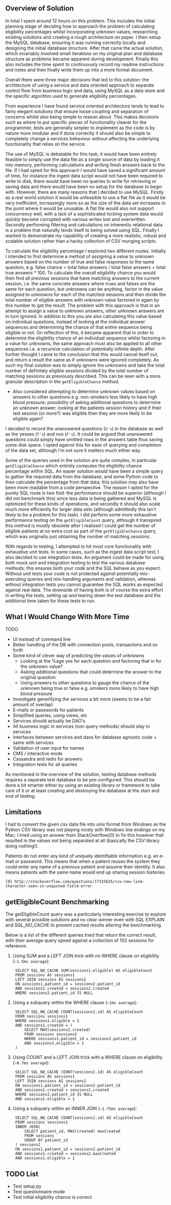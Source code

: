 Overview of Solution
--------------------

In total I spent around 12 hours on this problem. This includes the initial planning stage of deciding how to approach 
the problem of calculating eligibility percentages whilst incorporating unknown values, researching existing solutions 
and creating a rough architecture on paper. I then setup the MySQL database, ensuring it was running correctly locally 
and designing the initial database structure. After that came the actual solution, which invariably involved small 
iterations on my original plan and database structure as problems became apparent during development. Finally this also 
includes the time spent to continuously record my readme instructions and notes and then finally write them up into 
a more formal document.

Overall there were three major decisions that led to this solution: the architecture of using a service and data 
oriented approach to separate control flow from business logic and data, using MySQL as a data store and the specific 
algorithm used to generate eligibility percentages. 

From experience I have found service oriented architecture tends to lead to fairly elegant solutions that ensure loose 
coupling and separation of concerns whilst also being simple to reason about. This makes decisions such as where to put 
specific pieces of functionality clearer for the programmer, tests are generally simpler to implement as the code is 
by nature more modular and if done correctly it should also be simple to completely change a services behaviour without 
affecting the underlying functionality that relies on the service. 

The use of MySQL is debatable for this task; it would have been entirely feasible to simply use the data file as a 
single source of data by loading it into memory, performing calculations and writing fresh answers back to the file. 
If I had opted for this approach I would have saved a significant amount of time, for instance the ingest data script 
would not have been required to write to disk, there would have been no queries to write for retrieving or saving data 
and there would have been no setup for the database to begin with. However, there are many reasons that I decided to use 
MySQL. Firstly as a real world solution it would be unfeasible to use a flat file as it would be very inefficient, 
increasingly more so as the size of the data set increases to the point where it would be unusable. A flat file would 
also not support concurrency well, with a lack of a sophisticated locking system data would quickly become corrupted 
with various writes lost and overwritten. Secondly performing filtering and calculations on inherently relational data 
is a problem that naturally lends itself to being solved using SQL. Finally I wanted to demonstrate my capability 
of creating a more realistic, robust and scalable solution rather than a hacky collection of CSV munging scripts. 

To calculate the eligibility percentage I explored two different routes. Initially I intended to first determine a 
method of assigning a value to unknown answers based on the number of true and false responses to the same question, 
e.g. false chance = total false answers / total false answers + total true answers * 100. To calculate the 
overall eligibility chance you would then find all previous sessions that have matching answers to the current session, 
i.e. the same concrete answers where trues and falses are the same for each question, but unknowns can be anything, 
factor in the value assigned to unknowns for each of the matched sessions and then divide the total number of eligible 
answers with unknown value factored in again by this number to get the result. The problem with this approach is that 
in an attempt to assign a value to unknown answers, other unknown answers are in turn ignored. In addition to this you 
are also calculating this value based on individual questions, instead of looking at the individual answer sequences and 
determining the chance of that entire sequence being eligible or not. On reflection of this, it became apparent that in 
order to determine the eligibility chance of an individual sequence whilst factoring in a value for unknowns, the same 
approach must also be applied to all other sequences i.e. a recursive calculation of potentially infinite depth. After 
further thought I came to the conclusion that this would cancel itself out, and return a result the same as if unknowns 
were ignored completely. As such my final solution was to simply ignore the unknowns and take the total number of 
definitely eligible sessions divided by the total number of matching sessions as previously described. This can be seen 
with a more granular description in the `getEligibleChance` method.

* Also considered attempting to determine unknown values based on answers to other questions e.g. non-smokers less 
likely to have high blood pressure; possibility of asking additional questions to determine an unknown answer; looking 
at the patients session history and if their last session (or more?) was eligible then they are more likely to be 
eligible again?

I decided to record the unanswered questions (`U's`) in the database as well as the yesses (`T's`) and nos (`F's`). It 
could be argued that unanswered questions could simply have omitted rows in the answers table thus saving some disk 
space. I opted against this for ease of querying and completion of the data set, although i'm not sure it matters much 
either way.

Some of the queries used in the solution are quite complex, in particular `getEligibleChance` which entirely computes the 
eligibility chance percentage within SQL. An easier solution would have been a simple query to gather the required data 
from the database, and some Python code to then calculate the percentage from that data; this solution may also have 
been more readable from a code perspective. The reason I opted for the purely SQL route is two fold: the performance 
should be superior (although I did not benchmark this) since less data is being gathered and MySQL is optimized for 
these kinds of operations, and secondly it should also scale much more efficiently for larger data sets (although 
admittedly this isn't likely to be a problem for this task). I did perform some more exhaustive performance testing on 
the `getEligibleCount` query, although it transpired this method is mostly obsolete after I realised I could get the 
number of eligible patients at no extra cost as part of the `getEligibleChance` query, which was originally just 
obtaining the number of matching sessions. 

With regards to testing, I attempted to hit most core functionality with exhaustive unit tests. In some cases, such as 
the ingest data script test, I also decided to use integration tests. An argument could be made for using both mock unit 
and integration testing to test the various database methods; this ensures both your code and the SQL behave as you 
expect. Without unit tests your code is not protected against potentially mis-executing queries and mis-handling 
arguments and validation, whereas without integration tests you cannot guarantee the SQL works as expected against 
real data. The downside of having both is of course the extra effort in writing the tests, setting up and tearing down 
the test database and the additional time taken for these tests to run.

What I Would Change With More Time
----------------------------------

TODO

* UI instead of command line
* Better handling of the DB with connection pools, transactions and so forth
* Some kind of clever way of predicting the values of unknowns
	* Looking at the %age yes for each question and factoring that in for the unknown value?
	* Asking additional questions that could determine the answer to the original question 
	* Using answers to other questions to gauge the chance of the unknown being true or false e.g. smokers more likely 
	to have high blood pressure
* Investigate generifying the services a bit more (seems to be a fair amount of overlap)
* E-mails or passwords for patients
* Simplified queries, using views, etc
* Services should actually be DAO's
* All business logic in services (non query methods) should stay in services
* Interfaces between services and daos for database agnostic code + same with services
* Validation of user input for names
* CMS / interactive mode
* Cassandra and redis for answers
* Integration tests for all queries

As mentioned in the overview of the solution, testing database methods requires a separate test database to be 
pre-configured. This should be done a bit smarter either by using an existing library or framework to take care of it 
or at least creating and destroying the database at the start and end of testing. 

Limitations
-----------

I had to convert the given csv data file into unix format from Windows as the Python CSV library was not playing nicely 
with Windows line endings on my Mac; I tried using an answer from StackOverflow[0] to fix this however that resulted in 
the values not being separated at all (basically the CSV library doing nothing!).
	
Patients do not enter any kind of uniquely identifiable information e.g. an e-mail or password. This means that when 
a patient reuses the system they could enter any name of a previous patient and assume their identity. It also means 
patients with the same name would end up sharing session histories. 

	[0] http://stackoverflow.com/questions/17315635/csv-new-line-character-seen-in-unquoted-field-error

getEligibleCount Benchmarking
-----------------------------

The getEligibleCount query was a particularly interesting exercise to explore with several possible solutions and no 
clear winner even with SQL EXPLAIN and SQL_NO_CACHE to prevent cached results altering the benchmarking.

Below is a list of the different queries tried that return the correct result, with their average query speed against 
a collection of 102 sessions for reference:

1. Using SUM and a LEFT JOIN trick with no WHERE clause on eligibility (`~1.5ms average`):

		SELECT SQL_NO_CACHE SUM(sessions1.eligible) AS eligibleCount 
		FROM sessions AS sessions1 
		LEFT JOIN sessions AS sessions2 
		ON sessions1.patient_id = sessions2.patient_id 
		AND sessions1.created < sessions2.created 
		WHERE sessions2.patient_id IS NULL

2. Using a subquery within the WHERE clause (`~1ms average`):

		SELECT SQL_NO_CACHE COUNT(sessions1.id) AS eligibleCount 
		FROM sessions sessions1
		WHERE sessions1.eligible = 1 
		AND sessions1.created = (
			SELECT MAX(sessions2.created) 
			FROM sessions sessions2 
			WHERE sessions1.patient_id = sessions2.patient_id 
			AND sessions1.eligible = 1
		)

3. Using COUNT and a LEFT JOIN trick with a WHERE clause on eligibility (`~0.7ms average`):

		SELECT SQL_NO_CACHE COUNT(sessions1.id) AS eligibleCount 
		FROM sessions AS sessions1 
		LEFT JOIN sessions AS sessions2 
		ON sessions1.patient_id = sessions2.patient_id 
		AND sessions1.created < sessions2.created 
		WHERE sessions2.patient_id IS NULL 
		AND sessions1.eligible = 1

4. Using a subquery within an INNER JOIN (`~1.75ms average`):

		SELECT SQL_NO_CACHE COUNT(sessions1.id) AS eligibleCount 
		FROM sessions sessions1 
		INNER JOIN(
			SELECT patient_id, MAX(created) maxCreated
			FROM sessions
			GROUP BY patient_id
		) sessions2 
		ON sessions1.patient_id = sessions2.patient_id 
		AND sessions1.created = sessions2.maxCreated 
		AND sessions1.eligible = 1

TODO List
---------

* Test setup.py
* Test questionnaire mode
* Test initial eligibility chance is correct